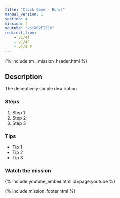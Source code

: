 ```yaml
---
title: "Clock Game - Bonus"
manual_version: 1
section: 4
mission: f
youtube: "vSjX02FIZCk"
redirect_from:
    - v1/4f
    - v1/4F
    - v1/4-F
---
```


{% include tm__mission_header.html %}

## Description

The deceptively simple description

### Steps

1. Step 1
2. Step 2
3. Step 3

### Tips

* Tip 1
* Tip 2
* Tip 3

### Watch the mission

{% include youtube_embed.html id=page.youtube %}

{% include mission_footer.html %}

